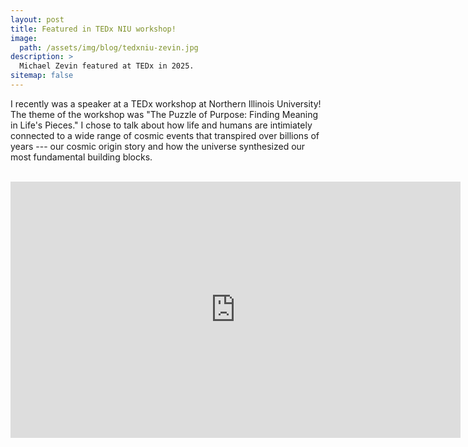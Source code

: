 ```yaml
---
layout: post
title: Featured in TEDx NIU workshop!
image:
  path: /assets/img/blog/tedxniu-zevin.jpg
description: >
  Michael Zevin featured at TEDx in 2025.
sitemap: false
---
```


I recently was a speaker at a TEDx workshop at Northern Illinois University! The theme of the workshop was "The Puzzle of Purpose: Finding Meaning in Life's Pieces." I chose to talk about how life and humans are intimiately connected to a wide range of cosmic events that transpired over billions of years --- our cosmic origin story and how the universe synthesized our most fundamental building blocks.
<br></br>

<iframe width="720" height="410" src="https://www.youtube.com/embed/_GD_giPVhv4?si=i3y_iw0XBAqKL0mp" title="YouTube video player" frameborder="0" allow="accelerometer; autoplay; clipboard-write; encrypted-media; gyroscope; picture-in-picture; web-share" referrerpolicy="strict-origin-when-cross-origin" allowfullscreen></iframe>

